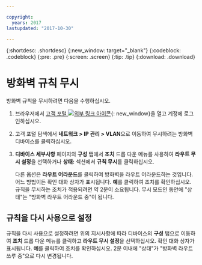 ```yaml
---

copyright:
  years: 2017
lastupdated: "2017-10-30"

---
```


{:shortdesc: .shortdesc}
{:new_window: target="_blank"}
{:codeblock: .codeblock}
{:pre: .pre}
{:screen: .screen}
{:tip: .tip}
{:download: .download}

# 방화벽 규칙 무시

방화벽 규칙을 무시하려면 다음을 수행하십시오.

1. 브라우저에서 [고객 포털 ![외부 링크 아이콘](../../icons/launch-glyph.svg "외부 링크 아이콘")](https://control.softlayer.com/){: new_window}을 열고 계정에 로그인하십시오.
2. 고객 포털 탐색에서 **네트워크 > IP 관리 > VLAN**으로 이동하여 무시하려는 방화벽 디바이스를 클릭하십시오.
3. **디바이스 세부사항** 페이지의 **구성** 탭에서 **조치** 드롭 다운 메뉴를 사용하여 **라우트 무시 설정**을 선택하거나 **상태:** 섹션에서 **규칙 무시**를 클릭하십시오.  

	다른 옵션은 **라우트 어라운드**를 클릭하여 방화벽을 라우트 어라운드하는 것입니다. 어느 방법이든 확인 대화 상자가 표시됩니다. **예**를 클릭하여 조치를 확인하십시오. 규칙을 무시하는 조치가 적용되려면 약 2분이 소요됩니다. 무시 모드인 동안에 "상태"는 "방화벽 라우트 어라운드 중"이 됩니다. 

## 규칙을 다시 사용으로 설정

규칙을 다시 사용으로 설정하려면 위의 지시사항에 따라 디바이스의 **구성** 탭으로 이동하여 **조치** 드롭 다운 메뉴를 클릭하고 **라우트 무시 설정**을 선택하십시오. 확인 대화 상자가 표시됩니다. **예**를 클릭하여 조치를 확인하십시오. 2분 이내에 "상태"가 "방화벽 라우트 쓰루 중"으로 다시 변경됩니다.
